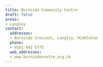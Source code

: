 ```yaml
---
title: Burnside Community Centre
draft: false
areas:
- Langley
contact:
  addresses:
  - Burnside Crescent, Langley, Middleton
  phone:
  - 0161 643 5775
  web_addresses:
  - www.burnsidecentre.org.uk
---
```


